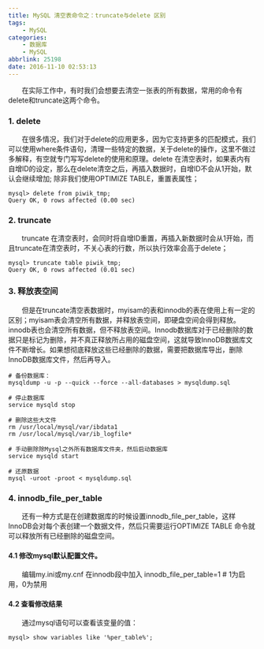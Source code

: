 ```yaml
---
title: MySQL 清空表命令之：truncate与delete 区别
tags: 
    - MySQL
categories: 
    - 数据库
    - MySQL
abbrlink: 25198
date: 2016-11-10 02:53:13
---
```


&nbsp;&nbsp;&nbsp;&nbsp;&nbsp;&nbsp;&nbsp;在实际工作中，有时我们会想要去清空一张表的所有数据，常用的命令有delete和truncate这两个命令。

### 1. delete
&nbsp;&nbsp;&nbsp;&nbsp;&nbsp;&nbsp;&nbsp;在很多情况，我们对于delete的应用更多，因为它支持更多的匹配模式，我们可以使用where条件语句，清理一些特定的数据，关于delete的操作，这里不做过多解释，有空就专门写写delete的使用和原理。delete 在清空表时，如果表内有自增ID的设定，那么在delete清空之后，再插入数据时，自增ID不会从1开始，默认会继续增加; 除非我们使用OPTIMIZE TABLE，重置表属性；
```
mysql> delete from piwik_tmp;
Query OK, 0 rows affected (0.00 sec)
```

### 2. truncate
&nbsp;&nbsp;&nbsp;&nbsp;&nbsp;&nbsp;&nbsp;truncate 在清空表时，会同时将自增ID重置，再插入新数据时会从1开始，而且truncate在清空表时，不关心表的行数，所以执行效率会高于delete；

```
mysql> truncate table piwik_tmp;
Query OK, 0 rows affected (0.01 sec)

```

### 3. 释放表空间
&nbsp;&nbsp;&nbsp;&nbsp;&nbsp;&nbsp;&nbsp;但是在truncate清空表数据时，myisam的表和innodb的表在使用上有一定的区别；myisam表会清空所有数据，并释放表空间，即硬盘空间会得到释放。innodb表也会清空所有数据，但不释放表空间。Innodb数据库对于已经删除的数据只是标记为删除，并不真正释放所占用的磁盘空间，这就导致InnoDB数据库文件不断增长。如果想彻底释放这些已经删除的数据，需要把数据库导出，删除InnoDB数据库文件，然后再导入。
```
# 备份数据库：
mysqldump -u -p --quick --force --all-databases > mysqldump.sql

# 停止数据库
service mysqld stop

# 删除这些大文件
rm /usr/local/mysql/var/ibdata1
rm /usr/local/mysql/var/ib_logfile*

# 手动删除除Mysql之外所有数据库文件夹，然后启动数据库
service mysqld start

# 还原数据
mysql -uroot -proot < mysqldump.sql
```

### 4. innodb\_file\_per_table
&nbsp;&nbsp;&nbsp;&nbsp;&nbsp;&nbsp;&nbsp;还有一种方式是在创建数据库的时候设置innodb\_file\_per_table，这样InnoDB会对每个表创建一个数据文件，然后只需要运行OPTIMIZE TABLE 命令就可以释放所有已经删除的磁盘空间。

#### 4.1 修改mysql默认配置文件。
&nbsp;&nbsp;&nbsp;&nbsp;&nbsp;&nbsp;&nbsp;编辑my.ini或my.cnf 在innodb段中加入 innodb\_file\_per_table=1 # 1为启用，0为禁用

#### 4.2 查看修改结果
&nbsp;&nbsp;&nbsp;&nbsp;&nbsp;&nbsp;&nbsp;通过mysql语句可以查看该变量的值：
```
mysql> show variables like '%per_table%';
```
